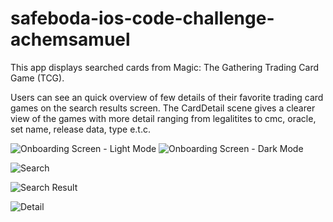 # safeboda-ios-code-challenge-achemsamuel

This app displays searched cards from Magic: The Gathering Trading Card Game (TCG).

Users can see an quick overview of few details of their favorite trading card games on the search results screen.
The CardDetail scene gives a clearer view of the games with more detail ranging from legalitites to cmc, oracle, set name, release data, type e.t.c.

![Onboarding Screen - Light Mode](https://res.cloudinary.com/dyuuulmg0/image/upload/v1597540890/IMG-20200625-WA0005.jpg)
![Onboarding Screen - Dark Mode](https://res.cloudinary.com/dyuuulmg0/image/upload/v1597540890/IMG-20200625-WA0004.jpg)

![Search](https://res.cloudinary.com/dyuuulmg0/image/upload/v1597540863/Simulator_Screen_Shot_-_iPhone_11_-_2020-08-16_at_02.06.28.png)

![Search Result](https://res.cloudinary.com/dyuuulmg0/image/upload/v1597540883/Simulator_Screen_Shot_-_iPhone_11_-_2020-08-16_at_02.07.40.png)



![Detail](https://res.cloudinary.com/dyuuulmg0/image/upload/v1597540886/Simulator_Screen_Shot_-_iPhone_11_-_2020-08-16_at_02.07.56.png)
